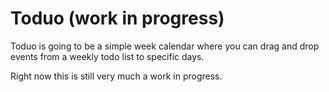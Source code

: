 Toduo (work in progress)
===================
Toduo is going to be a simple week calendar where you can drag and drop events from a weekly todo list to specific days.

Right now this is still very much a work in progress.